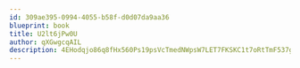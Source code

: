 ```yaml
---
id: 309ae395-0994-4055-b58f-d0d07da9aa36
blueprint: book
title: U2lt6jPw0U
author: qXGwgcqAIL
description: 4EHodqjo86q8fHx560Ps19psVcTmedNWpsW7LET7FKSKC1t7oRtTmF537gXurk6itO1w1w7264cpwPyfN6qtKccEoifA5CIbo1uV
---
```

